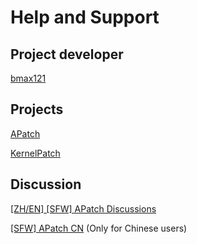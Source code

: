 # Help and Support

## Project developer

[bmax121](https://github.com/bmax121)

## Projects

[APatch](https://github.com/bmax121/APatch)

[KernelPatch](https://github.com/bmax121/KernelPatch)

## Discussion

[[ZH/EN] [SFW] APatch Discussions](https://t.me/apatch_discuss)

[[SFW] APatch CN](https://t.me/APatch_CN_Group) (Only for Chinese users)
